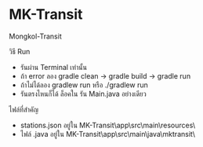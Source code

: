 # MK-Transit
Mongkol-Transit

วิธี Run 
- รันผ่าน Terminal เท่านั้น
- ถ้า error ลอง gradle clean -> gradle build -> gradle run
- ถ้าไม่ได้ลอง gradlew run หรือ ./gradlew run
- รันตรงไหนก็ได้ ล็อคใน รัน Main.java อย่างเดียว

ไฟล์ที่สำคัญ
- stations.json อยู่ใน MK-Transit\app\src\main\resources\
- ไฟล์ .java อยู่ใน MK-Transit\app\src\main\java\mktransit\